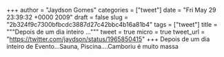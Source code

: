 
+++
author = "Jaydson Gomes"
categories = ["tweet"]
date = "Fri May 29 23:39:32 +0000 2009"
draft = false
slug = "2b324f9c7300bfbcdc3887d27c42bbc4b16a81b4"
tags = ["tweet"]
title = """Depois de um dia inteiro ..."""
tweet = true
micro = true
tweet_url = "https://twitter.com/jaydson/status/1965850415"
+++
Depois de um dia inteiro de Evento...Sauna, Piscina....Camboriu é muito massa
